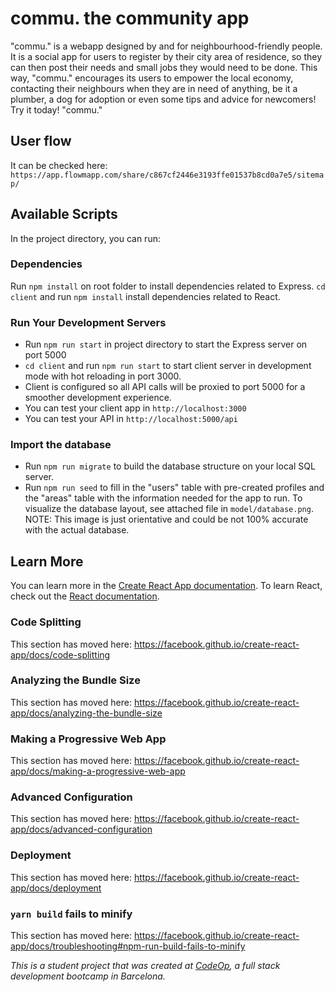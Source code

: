 # commu. the community app
"commu." is a webapp designed by and for neighbourhood-friendly people.
It is a social app for users to register by their city area of residence, so they can then post their needs and small jobs they would need to be done. This way, "commu." encourages its users to empower the local economy, contacting their neighbours when they are in need of anything, be it a plumber, a dog for adoption or even some tips and advice for newcomers!
Try it today!
"commu."


## User flow
It can be checked here:
`https://app.flowmapp.com/share/c867cf2446e3193ffe01537b8cd0a7e5/sitemap/`


## Available Scripts
In the project directory, you can run:

### Dependencies
Run `npm install` on root folder to install dependencies related to Express.
`cd client` and run `npm install` install dependencies related to React.

### Run Your Development Servers
- Run `npm run start` in project directory to start the Express server on port 5000
- `cd client` and run `npm run start` to start client server in development mode with hot reloading in port 3000.
- Client is configured so all API calls will be proxied to port 5000 for a smoother development experience.
- You can test your client app in `http://localhost:3000`
- You can test your API in `http://localhost:5000/api`

### Import the database
- Run `npm run migrate` to build the database structure on your local SQL server.
- Run `npm run seed` to fill in the "users" table with pre-created profiles and the "areas" table with the information needed for the app to run.
To visualize the database layout, see attached file in `model/database.png`.
NOTE: This image is just orientative and could be not 100% accurate with the actual database.


## Learn More
You can learn more in the [Create React App documentation](https://facebook.github.io/create-react-app/docs/getting-started).
To learn React, check out the [React documentation](https://reactjs.org/).

### Code Splitting
This section has moved here: https://facebook.github.io/create-react-app/docs/code-splitting

### Analyzing the Bundle Size
This section has moved here: https://facebook.github.io/create-react-app/docs/analyzing-the-bundle-size

### Making a Progressive Web App
This section has moved here: https://facebook.github.io/create-react-app/docs/making-a-progressive-web-app

### Advanced Configuration
This section has moved here: https://facebook.github.io/create-react-app/docs/advanced-configuration

### Deployment
This section has moved here: https://facebook.github.io/create-react-app/docs/deployment

### `yarn build` fails to minify
This section has moved here: https://facebook.github.io/create-react-app/docs/troubleshooting#npm-run-build-fails-to-minify



_This is a student project that was created at [CodeOp](http://codeop.tech), a full stack development bootcamp in Barcelona._